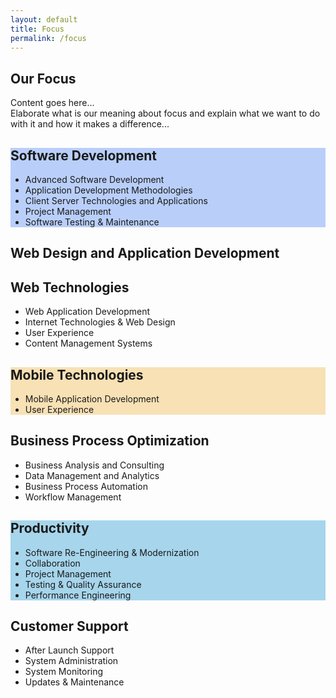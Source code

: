 ```yaml
---
layout: default
title: Focus
permalink: /focus
---
```

<section>
    <div class="container">
        <h1 class="text-center display-4 pt-5 pb-3">Our Focus</h1>
        <p class="text-center lead">
            Content goes here...
            <br />
            Elaborate what is our meaning about focus and explain what we want to do with it and how it makes a difference...
        </p>
    </div>
</section>
<section style="background-color: #b9cffa;">
    <div class="container py-5">
        <h1 class="display-4 pb-3">Software Development</h1>
        <p>
            <ul class="lead">
                <li>Advanced Software Development</li>
                <li>Application Development Methodologies</li>
                <li>Client Server Technologies and Applications</li>
                <li>Project Management</li>
                <li>Software Testing & Maintenance</li>
            </ul>
        </p>
    </div>
</section>
<section>
    <div class="container py-5">
        <h1 class="text-right display-4 pb-3">Web Design and Application Development</h1>
        <h1 class="text-right display-4 pb-3">Web Technologies</h1>
        <p class="text-right">
            <ul class="lead text-right">
                <li>Web Application Development</li>
                <li>Internet Technologies & Web Design</li>
                <li>User Experience</li>
                <li>Content Management Systems</li>
            </ul>
        </p>
    </div>
</section>
<section style="background-color: #f7e1b5;">
    <div class="container py-5">
        <h1 class="display-4 pb-3">Mobile Technologies</h1>
        <p class="">
            <ul class="lead">
                <li>Mobile Application Development</li>
                <li>User Experience</li>
            </ul>
        </p>
    </div>
</section>
<section>
    <div class="container py-5">
        <h1 class="text-right display-4 pb-3">Business Process Optimization</h1>
        <p class="text-right">
            <ul class="lead text-right">
                <li>Business Analysis and Consulting</li>
                <li>Data Management and Analytics</li>
                <li>Business Process Automation</li>
                <li>Workflow Management</li>
            </ul>
        </p>
    </div>
</section>
<section style="background-color: #a6d5ec;">
    <div class="container py-5">
        <h1 class="display-4 pb-3">Productivity</h1>
        <p class="">
            <ul class="lead">
                <li>Software Re-Engineering & Modernization</li>
                <li>Collaboration</li>
                <li>Project Management</li>
                <li>Testing & Quality Assurance</li>
                <li>Performance Engineering</li>
            </ul>
        </p>
    </div>
</section>
<section>
    <div class="container py-5">
        <h1 class="text-right display-4 pb-3">Customer Support</h1>
        <p class="text-right">
            <ul class="lead text-right">
                <li>After Launch Support</li>
                <li>System Administration</li>
                <li>System Monitoring</li>
                <li>Updates & Maintenance</li>
            </ul>
        </p>
    </div>
</section>